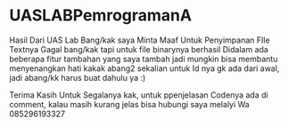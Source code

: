 # UASLABPemrogramanA
Hasil Dari UAS Lab
Bang/kak saya Minta Maaf Untuk Penyimpanan FIle Textnya Gagal bang/kak tapi untuk file binarynya berhasil
Didalam ada beberapa fitur tambahan yang saya tambah jadi mungkin bisa membantu menyenangkan hati kakak abang2 sekalian
untuk Id nya gk ada dari awal, jadi abang/kk harus buat dahulu ya :)

Terima Kasih Untuk Segalanya kak, untuk ppenjelasan Codenya ada di comment, kalau masih kurang jelas bisa hubungi saya melalyi Wa 085296193327
